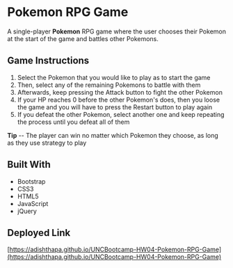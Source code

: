 # Pokemon RPG Game

A single-player **Pokemon** RPG game where the user chooses their Pokemon at the start of the game and battles other Pokemons.

## Game Instructions

1. Select the Pokemon that you would like to play as to start the game
2. Then, select any of the remaining Pokemons to battle with them
3. Afterwards, keep pressing the Attack button to fight the other Pokemon
4. If your HP reaches 0 before the other Pokemon's does, then you loose the game and you will have to press the Restart button to play again
5. If you defeat the other Pokemon, select another one and keep repeating the process until you defeat all of them

**Tip**
-- The player can win no matter which Pokemon they choose, as long as they use strategy to play

## Built With

- Bootstrap
- CSS3
- HTML5
- JavaScript
- jQuery

## Deployed Link

[https://adishthapa.github.io/UNCBootcamp-HW04-Pokemon-RPG-Game](https://adishthapa.github.io/UNCBootcamp-HW04-Pokemon-RPG-Game)
